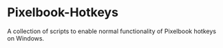 # Pixelbook-Hotkeys
A collection of scripts to enable normal functionality of Pixelbook hotkeys on Windows.
